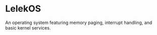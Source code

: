 # LelekOS
An operating system featuring memory paging, interrupt handling, and basic kernel services.
